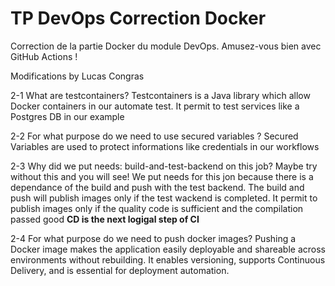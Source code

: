 # TP DevOps Correction Docker

Correction de la partie Docker du module DevOps. Amusez-vous bien avec GitHub Actions !

Modifications by Lucas Congras

2-1 What are testcontainers?
Testcontainers is a Java library which allow Docker containers in our automate test. It permit to test services like a Postgres DB in our example

2-2 For what purpose do we need to use secured variables ?
Secured Variables are used to protect informations like credentials in our workflows

2-3 Why did we put needs: build-and-test-backend on this job? Maybe try without this and you will see!
We put needs for this jon because there is a dependance of the build and push with the test backend. 
The build and push will publish images only if the test wackend is completed.
It permit to publish images only if the quality code is sufficient and the compilation passed good
**CD is the next logigal step of CI**

2-4 For what purpose do we need to push docker images?
Pushing a Docker image makes the application easily deployable and shareable across environments without rebuilding.
It enables versioning, supports Continuous Delivery, and is essential for deployment automation.